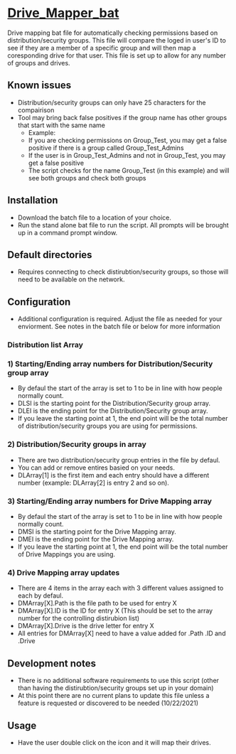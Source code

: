 # [Drive_Mapper_bat](https://github.com/DAndrucyk/Drive_Mapper_bat/releases/tag/Batch)
Drive mapping bat file for automatically checking permissions based on distribution/security groups.
This file will compare the loged in user's ID to see if they are a member of a specific group and will then map a coresponding drive for that user. This file is set up to allow for any number of groups and drives.

## Known issues
- Distribution/security groups can only have 25 characters for the compairison
- Tool may bring back false positives if the group name has other groups that start with the same name
  - Example:
  - If you are checking permissions on Group_Test, you may get a false positive if there is a group called Group_Test_Admins
  - If the user is in Group_Test_Admins and not in Group_Test, you may get a false positive
  - The script checks for the name Group_Test (in this example) and will see both groups and check both groups

## Installation
- Download the batch file to a location of your choice.
- Run the stand alone bat file to run the script. All prompts will be brought up in a command prompt window.

## Default directories
- Requires connecting to check distirubtion/security groups, so those will need to be available on the network.

## Configuration
- Additional configuration is required. Adjust the file as needed for your enviorment. See notes in the batch file or below for more information

### Distribution list Array
### 1) Starting/Ending array numbers for Distribution/Security group array
- By defaul the start of the array is set to 1 to be in line with how people normally count.
- DLSI is the starting point for the Distribution/Security group array.
- DLEI is the ending point for the Distribution/Security group array.
- If you leave the starting point at 1, the end point will be the total number of distribution/security groups you are using for permissions.

### 2) Distribution/Security groups in array
- There are two distribution/security group entries in the file by defaul.
- You can add or remove entires basied on your needs.
- DLArray[1] is the first item and each entry should have a different number (example: DLArray[2] is entry 2 and so on).

### 3) Starting/Ending array numbers for Drive Mapping array
- By defaul the start of the array is set to 1 to be in line with how people normally count.
- DMSI is the starting point for the Drive Mapping array.
- DMEI is the ending point for the Drive Mapping array.
- If you leave the starting point at 1, the end point will be the total number of Drive Mappings you are using.

### 4) Drive Mapping array updates
- There are 4 items in the array each with 3 different values assigned to each by defaul.
- DMArray[X].Path is the file path to be used for entry X
- DMArray[X].ID is the ID for entry X (This should be set to the array number for the controlling distirubion list)
- DMArray[X].Drive is the drive letter for entry X
- All entries for DMArray[X] need to have a value added for .Path .ID and .Drive

## Development notes
- There is no additional software requirements to use this script (other than having the distirubtion/security groups set up in your domain)
- At this point there are no current plans to update this file unless a feature is requested or discovered to be needed (10/22/2021)


## Usage
- Have the user double click on the icon and it will map their drives.
